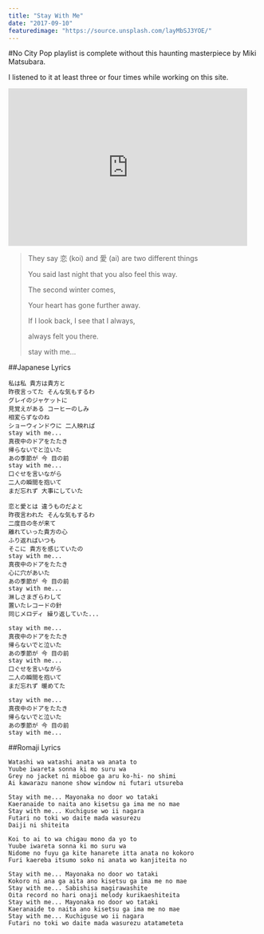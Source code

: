 ```yaml
---
title: "Stay With Me"
date: "2017-09-10"
featuredimage: "https://source.unsplash.com/layMbSJ3YOE/"
---
```


#No City Pop playlist is complete without this haunting masterpiece by Miki Matsubara.

I listened to it at least three or four times while working on this site.


<iframe width="95%" height="315" src="https://www.youtube.com/embed/k-KAY_Glmn4" frameborder="0" allow="accelerometer; autoplay; encrypted-media; gyroscope; picture-in-picture" allowfullscreen></iframe>

<blockquote>
They say 恋 (koi) and 愛 (ai) are two different things

You said last night that you also feel this way.

The second winter comes,

Your heart has gone further away.

If I look back, I see that I always,

always felt you there.

stay with me...
</blockquote>

##Japanese Lyrics

```
私は私 貴方は貴方と
昨夜言ってた そんな気もするわ
グレイのジャケットに
見覚えがある コーヒーのしみ
相変らずなのね
ショーウィンドウに 二人映れば
stay with me...
真夜中のドアをたたき
帰らないでと泣いた
あの季節が 今 目の前
stay with me...
口ぐせを言いながら
二人の瞬間を抱いて
まだ忘れず 大事にしていた

恋と愛とは 違うものだよと
昨夜言われた そんな気もするわ
二度目の冬が来て
離れていった貴方の心
ふり返ればいつも
そこに 貴方を感じていたの
stay with me...
真夜中のドアをたたき
心に穴があいた
あの季節が 今 目の前
stay with me...
淋しさまぎらわして
置いたレコードの針
同じメロディ 繰り返していた...

stay with me...
真夜中のドアをたたき
帰らないでと泣いた
あの季節が 今 目の前
stay with me...
口ぐせを言いながら
二人の瞬間を抱いて
まだ忘れず 暖めてた

stay with me...
真夜中のドアをたたき
帰らないでと泣いた
あの季節が 今 目の前
stay with me...﻿
```

##Romaji Lyrics

```
Watashi wa watashi anata wa anata to
Yuube iwareta sonna ki mo suru wa
Grey no jacket ni mioboe ga aru ko-hi- no shimi
Ai kawarazu nanone show window ni futari utsureba

Stay with me... Mayonaka no door wo tataki
Kaeranaide to naita ano kisetsu ga ima me no mae
Stay with me... Kuchiguse wo ii nagara
Futari no toki wo daite mada wasurezu
Daiji ni shiteita

Koi to ai to wa chigau mono da yo to
Yuube iwareta sonna ki mo suru wa
Nidome no fuyu ga kite hanarete itta anata no kokoro
Furi kaereba itsumo soko ni anata wo kanjiteita no

Stay with me... Mayonaka no door wo tataki
Kokoro ni ana ga aita ano kisetsu ga ima me no mae
Stay with me... Sabishisa magirawashite
Oita record no hari onaji melody kurikaeshiteita
Stay with me... Mayonaka no door wo tataki
Kaeranaide to naita ano kisetsu ga ima me no mae
Stay with me... Kuchiguse wo ii nagara
Futari no toki wo daite mada wasurezu atatameteta
```